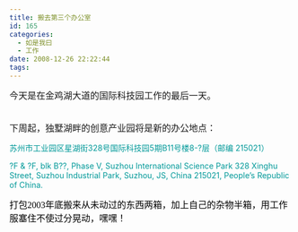 ```yaml
---
title: 搬去第三个办公室
id: 165
categories:
  - 如是我曰
  - 工作
date: 2008-12-26 22:22:44
tags:
---
```


<span class="Apple-style-span" style="font-size:medium;">今天是在金鸡湖大道的国际科技园工作的最后一天。</span>
<div><span class="Apple-style-span" style="font-size:medium;"> </span></div>
<div><span class="Apple-style-span" style="font-size:medium;">下周起，独墅湖畔的创意产业园将是新的办公地点：</span></div>
<div>

<span lang="ZH-CN" style="color:#009999;font-size:10.5pt;">苏州市工业园区星湖街</span><span lang="EN-US" style="color:#009999;font-size:10.5pt;">328</span><span lang="ZH-CN" style="color:#009999;font-size:10.5pt;">号<span class="Apple-style-span" style="color:#000000;font-size:13px;"><span lang="ZH-CN" style="color:#009999;font-size:10.5pt;">国际科技园</span><span lang="EN-US" style="color:#009999;font-size:10.5pt;">5</span><span lang="ZH-CN" style="color:#009999;font-size:10.5pt;">期</span><span lang="EN-US" style="color:#009999;font-size:10.5pt;">B11</span><span lang="ZH-CN" style="color:#009999;font-size:10.5pt;">号楼8</span><span lang="EN-US" style="color:#009999;font-size:10.5pt;">-?</span><span lang="ZH-CN" style="color:#009999;font-size:10.5pt;">层（<span class="Apple-style-span" style="color:#000000;font-size:13px;"><span lang="ZH-CN" style="color:#009999;font-size:10.5pt;">邮编</span><span lang="ZH-CN" style="color:#009999;font-size:10.5pt;"> </span><span lang="EN-US" style="color:#009999;font-size:10.5pt;">215021）</span></span></span></span></span>

<span lang="EN-US" style="color:#009999;font-size:10.5pt;">?F &amp; ?F, blk B??, Phase V, Suzhou International Science Park
328 Xinghu Street, Suzhou Industrial Park,
Suzhou, JS, China 215021, People’s Republic of China.</span>

<span class="Apple-style-span" style="color:#009999;"><span class="Apple-style-span" style="border-collapse:separate;color:#000000;font-family:Georgia;"><span class="Apple-style-span" style="font-size:medium;">打包2003年底搬来从未动过的东西两箱，加上自己的杂物半箱，用工作服塞住不使过分晃动，嘿嘿！</span></span></span>

</div>